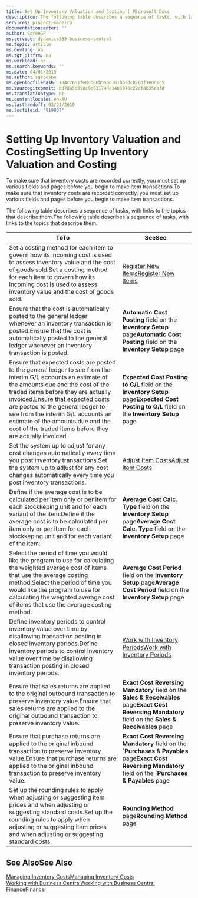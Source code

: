 ```yaml
---
title: Set Up Inventory Valuation and Costing | Microsoft Docs
description: The following table describes a sequence of tasks, with links to the topics that describe them.
services: project-madeira
documentationcenter: ''
author: SorenGP
ms.service: dynamics365-business-central
ms.topic: article
ms.devlang: na
ms.tgt_pltfrm: na
ms.workload: na
ms.search.keywords: ''
ms.date: 04/01/2019
ms.author: sgroespe
ms.openlocfilehash: 184c7651fe8db60b55bd161bb5dc870df1ed01c5
ms.sourcegitcommit: bd78a5d990c9e83174da1409076c22df8b35eafd
ms.translationtype: HT
ms.contentlocale: en-AU
ms.lasthandoff: 03/31/2019
ms.locfileid: "919037"
---
```

# <a name="setting-up-inventory-valuation-and-costing"></a><span data-ttu-id="45f46-103">Setting Up Inventory Valuation and Costing</span><span class="sxs-lookup"><span data-stu-id="45f46-103">Setting Up Inventory Valuation and Costing</span></span>
<span data-ttu-id="45f46-104">To make sure that inventory costs are recorded correctly, you must set up various fields and pages before you begin to make item transactions.</span><span class="sxs-lookup"><span data-stu-id="45f46-104">To make sure that inventory costs are recorded correctly, you must set up various fields and pages before you begin to make item transactions.</span></span>

<span data-ttu-id="45f46-105">The following table describes a sequence of tasks, with links to the topics that describe them.</span><span class="sxs-lookup"><span data-stu-id="45f46-105">The following table describes a sequence of tasks, with links to the topics that describe them.</span></span>

|<span data-ttu-id="45f46-106">**To**</span><span class="sxs-lookup"><span data-stu-id="45f46-106">**To**</span></span>|<span data-ttu-id="45f46-107">**See**</span><span class="sxs-lookup"><span data-stu-id="45f46-107">**See**</span></span>|  
|------------|-------------|  
|<span data-ttu-id="45f46-108">Set a costing method for each item to govern how its incoming cost is used to assess inventory value and the cost of goods sold.</span><span class="sxs-lookup"><span data-stu-id="45f46-108">Set a costing method for each item to govern how its incoming cost is used to assess inventory value and the cost of goods sold.</span></span>|[<span data-ttu-id="45f46-109">Register New Items</span><span class="sxs-lookup"><span data-stu-id="45f46-109">Register New Items</span></span>](inventory-how-register-new-items.md)|  
|<span data-ttu-id="45f46-110">Ensure that the cost is automatically posted to the general ledger whenever an inventory transaction is posted.</span><span class="sxs-lookup"><span data-stu-id="45f46-110">Ensure that the cost is automatically posted to the general ledger whenever an inventory transaction is posted.</span></span>|<span data-ttu-id="45f46-111">**Automatic Cost Posting** field on the **Inventory Setup** page</span><span class="sxs-lookup"><span data-stu-id="45f46-111">**Automatic Cost Posting** field on the **Inventory Setup** page</span></span>|  
|<span data-ttu-id="45f46-112">Ensure that expected costs are posted to the general ledger to see from the interim G/L accounts an estimate of the amounts due and the cost of the traded items before they are actually invoiced.</span><span class="sxs-lookup"><span data-stu-id="45f46-112">Ensure that expected costs are posted to the general ledger to see from the interim G/L accounts an estimate of the amounts due and the cost of the traded items before they are actually invoiced.</span></span>|<span data-ttu-id="45f46-113">**Expected Cost Posting to G/L** field on the **Inventory Setup** page</span><span class="sxs-lookup"><span data-stu-id="45f46-113">**Expected Cost Posting to G/L** field on the **Inventory Setup** page</span></span>|  
|<span data-ttu-id="45f46-114">Set the system up to adjust for any cost changes automatically every time you post inventory transactions.</span><span class="sxs-lookup"><span data-stu-id="45f46-114">Set the system up to adjust for any cost changes automatically every time you post inventory transactions.</span></span>|[<span data-ttu-id="45f46-115">Adjust Item Costs</span><span class="sxs-lookup"><span data-stu-id="45f46-115">Adjust Item Costs</span></span>](inventory-how-adjust-item-costs.md)|  
|<span data-ttu-id="45f46-116">Define if the average cost is to be calculated per item only or per item for each stockkeping unit and for each variant of the item.</span><span class="sxs-lookup"><span data-stu-id="45f46-116">Define if the average cost is to be calculated per item only or per item for each stockkeping unit and for each variant of the item.</span></span>|<span data-ttu-id="45f46-117">**Average Cost Calc. Type** field on the **Inventory Setup** page</span><span class="sxs-lookup"><span data-stu-id="45f46-117">**Average Cost Calc. Type** field on the **Inventory Setup** page</span></span>|  
|<span data-ttu-id="45f46-118">Select the period of time you would like the program to use for calculating the weighted average cost of items that use the average costing method.</span><span class="sxs-lookup"><span data-stu-id="45f46-118">Select the period of time you would like the program to use for calculating the weighted average cost of items that use the average costing method.</span></span>|<span data-ttu-id="45f46-119">**Average Cost Period** field on the **Inventory Setup** page</span><span class="sxs-lookup"><span data-stu-id="45f46-119">**Average Cost Period** field on the **Inventory Setup** page</span></span>|  
|<span data-ttu-id="45f46-120">Define inventory periods to control inventory value over time by disallowing transaction posting in closed inventory periods.</span><span class="sxs-lookup"><span data-stu-id="45f46-120">Define inventory periods to control inventory value over time by disallowing transaction posting in closed inventory periods.</span></span>|[<span data-ttu-id="45f46-121">Work with Inventory Periods</span><span class="sxs-lookup"><span data-stu-id="45f46-121">Work with Inventory Periods</span></span>](finance-how-to-work-with-inventory-periods.md)|  
|<span data-ttu-id="45f46-122">Ensure that sales returns are applied to the original outbound transaction to preserve inventory value.</span><span class="sxs-lookup"><span data-stu-id="45f46-122">Ensure that sales returns are applied to the original outbound transaction to preserve inventory value.</span></span>|<span data-ttu-id="45f46-123">**Exact Cost Reversing Mandatory** field on the **Sales & Receivables** page</span><span class="sxs-lookup"><span data-stu-id="45f46-123">**Exact Cost Reversing Mandatory** field on the **Sales & Receivables** page</span></span>|  
|<span data-ttu-id="45f46-124">Ensure that purchase returns are applied to the original inbound transaction to preserve inventory value.</span><span class="sxs-lookup"><span data-stu-id="45f46-124">Ensure that purchase returns are applied to the original inbound transaction to preserve inventory value.</span></span>|<span data-ttu-id="45f46-125">**Exact Cost Reversing Mandatory** field on the **´Purchases & Payables** page</span><span class="sxs-lookup"><span data-stu-id="45f46-125">**Exact Cost Reversing Mandatory** field on the **´Purchases & Payables** page</span></span>|
|<span data-ttu-id="45f46-126">Set up the rounding rules to apply when adjusting or suggesting item prices and when adjusting or suggesting standard costs.</span><span class="sxs-lookup"><span data-stu-id="45f46-126">Set up the rounding rules to apply when adjusting or suggesting item prices and when adjusting or suggesting standard costs.</span></span>|<span data-ttu-id="45f46-127">**Rounding Method** page</span><span class="sxs-lookup"><span data-stu-id="45f46-127">**Rounding Method** page</span></span>|  

## <a name="see-also"></a><span data-ttu-id="45f46-128">See Also</span><span class="sxs-lookup"><span data-stu-id="45f46-128">See Also</span></span>  
[<span data-ttu-id="45f46-129">Managing Inventory Costs</span><span class="sxs-lookup"><span data-stu-id="45f46-129">Managing Inventory Costs</span></span>](finance-manage-inventory-costs.md)  
[<span data-ttu-id="45f46-130">Working with Business Central</span><span class="sxs-lookup"><span data-stu-id="45f46-130">Working with Business Central</span></span>](ui-work-product.md)  
[<span data-ttu-id="45f46-131">Finance</span><span class="sxs-lookup"><span data-stu-id="45f46-131">Finance</span></span>](finance.md)  
